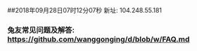 ##2018年09月28日07时12分07秒 新址: 104.248.55.181
### 兔友常见问题及解答: https://github.com/wanggonging/d/blob/w/FAQ.md
